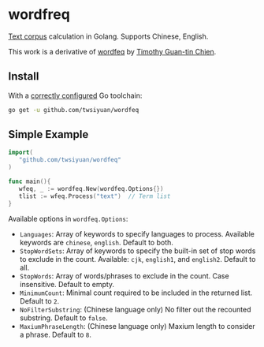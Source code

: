 # wordfreq

[Text corpus](https://en.wikipedia.org/wiki/Text_corpus) calculation in Golang. 
Supports Chinese, English.

This work is a derivative of [wordfeq](https://github.com/timdream/wordfreq/) by [Timothy Guan-tin Chien](http://timc.idv.tw/).

## Install

With a [correctly configured](https://golang.org/doc/install#testing) Go toolchain:

```sh
go get -u github.com/twsiyuan/wordfeq
```

## Simple Example

```go
import(
   "github.com/twsiyuan/wordfeq"
)

func main(){
   wfeq, _ := wordfeq.New(wordfeq.Options{})
   tlist := wfeq.Process("text")  // Term list
}
```

Available options in ```wordfeq.Options```:

- ```Languages```: Array of keywords to specify languages to process. Available keywords are ```chinese```, ```english```. Default to both.
- ```StopWordSets```: Array of keywords to specify the built-in set of stop words to exclude in the count. Available: ```cjk```, ```english1```, and ```english2```. Default to all.
- ```StopWords```: Array of words/phrases to exclude in the count. Case insensitive. Default to empty.
- ```MinimumCount```: Minimal count required to be included in the returned list. Default to ```2```.
- ```NoFilterSubstring```: (Chinese language only) No filter out the recounted substring. Default to ```false```.
- ```MaxiumPhraseLength```: (Chinese language only) Maxium length to consider a phrase. Default to ```8```.